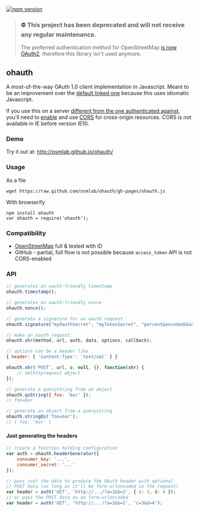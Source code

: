 [![npm version](https://badge.fury.io/js/ohauth.svg)](https://badge.fury.io/js/ohauth)

<blockquote>
<h3>⛔️ This project has been deprecated and will not receive any regular maintenance.</h3>
The preferred authentication method for OpenStreetMap <a href="https://github.com/osmlab/osm-auth/pull/93">is now OAuth2</a>, therefore this library isn't used anymore.
</blockquote>

## ohauth

A most-of-the-way OAuth 1.0 client implementation in Javascript. Meant to be
an improvement over the [default linked one](http://oauth.googlecode.com/svn/code/javascript/)
because this uses idiomatic Javascript.

If you use this on a server [different from the one authenticated against](http://en.wikipedia.org/wiki/Same_origin_policy),
you'll need to [enable](http://enable-cors.org/) and use [CORS](http://en.wikipedia.org/wiki/Cross-origin_resource_sharing)
for cross-origin resources. CORS is not available in IE before version IE10.


### Demo

Try it out at:  http://osmlab.github.io/ohauth/


### Usage

As a file

    wget https://raw.github.com/osmlab/ohauth/gh-pages/ohauth.js

With browserify

    npm install ohauth
    var ohauth = require('ohauth');


### Compatibility

* [OpenStreetMap](http://www.openstreetmap.org/) full & tested with iD
* GitHub - partial, full flow is not possible because `access_token` API is not CORS-enabled


### API

```js
// generates an oauth-friendly timestamp
ohauth.timestamp();

// generates an oauth-friendly nonce
ohauth.nonce();

// generate a signature for an oauth request
ohauth.signature("myOauthSecret", "myTokenSecret", "percent&encoded&base&string");

// make an oauth request.
ohauth.xhr(method, url, auth, data, options, callback);

// options can be a header like
{ header: { 'Content-Type': 'text/xml' } }

ohauth.xhr('POST', url, o, null, {}, function(xhr) {
    // xmlhttprequest object
});

// generate a querystring from an object
ohauth.qsString({ foo: 'bar' });
// foo=bar

// generate an object from a querystring
ohauth.stringQs('foo=bar');
// { foo: 'bar' }
```


#### Just generating the headers

```js
// create a function holding configuration
var auth = ohauth.headerGenerator({
    consumer_key: '...',
    consumer_secret: '...'
});

// pass just the data to produce the OAuth header with optional
// POST data (as long as it'll be form-urlencoded in the request)
var header = auth('GET', 'http://.../?a=1&b=2', { c: 3, d: 4 });
// or pass the POST data as an form-urlencoded
var header = auth('GET', 'http://.../?a=1&b=2', 'c=3&d=4');
```
